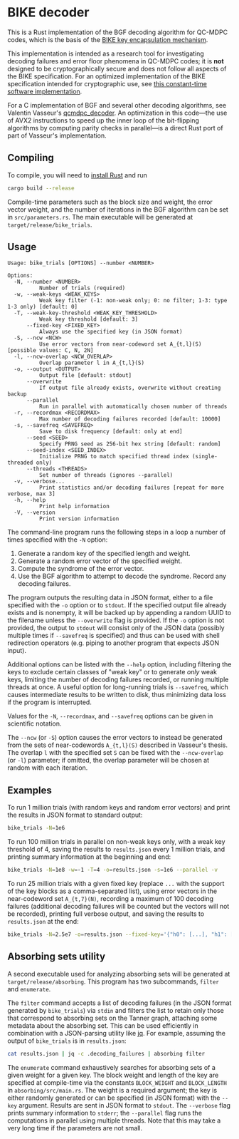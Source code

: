 # BIKE decoder

This is a Rust implementation of the BGF decoding algorithm for QC-MDPC codes, which is the basis of the [BIKE key encapsulation mechanism](https://bikesuite.org/).

This implementation is intended as a research tool for investigating decoding failures and error floor phenomena in QC-MDPC codes; it is **not** designed to be cryptographically secure and does not follow all aspects of the BIKE specification. For an optimized implementation of the BIKE specification intended for cryptographic use, see [this constant-time software implementation](https://github.com/awslabs/bike-kem).

For a C implementation of BGF and several other decoding algorithms, see Valentin Vasseur's [qcmdpc_decoder](https://github.com/vvasseur/qcmdpc_decoder). An optimization in this code—the use of AVX2 instructions to speed up the inner loop of the bit-flipping algorithms by computing parity checks in parallel—is a direct Rust port of part of Vasseur's implementation.

## Compiling

To compile, you will need to [install Rust](https://www.rust-lang.org/tools/install) and run

```sh
cargo build --release
```

Compile-time parameters such as the block size and weight, the error vector weight, and the number of iterations in the BGF algorithm can be set in `src/parameters.rs`. The main executable will be generated at `target/release/bike_trials`.

## Usage

```
Usage: bike_trials [OPTIONS] --number <NUMBER>

Options:
  -N, --number <NUMBER>
          Number of trials (required)
  -w, --weak-keys <WEAK_KEYS>
          Weak key filter (-1: non-weak only; 0: no filter; 1-3: type 1-3 only) [default: 0]
  -T, --weak-key-threshold <WEAK_KEY_THRESHOLD>
          Weak key threshold [default: 3]
      --fixed-key <FIXED_KEY>
          Always use the specified key (in JSON format)
  -S, --ncw <NCW>
          Use error vectors from near-codeword set A_{t,l}(S) [possible values: C, N, 2N]
  -l, --ncw-overlap <NCW_OVERLAP>
          Overlap parameter l in A_{t,l}(S)
  -o, --output <OUTPUT>
          Output file [default: stdout]
      --overwrite
          If output file already exists, overwrite without creating backup
      --parallel
          Run in parallel with automatically chosen number of threads
  -r, --recordmax <RECORDMAX>
          Max number of decoding failures recorded [default: 10000]
  -s, --savefreq <SAVEFREQ>
          Save to disk frequency [default: only at end]
      --seed <SEED>
          Specify PRNG seed as 256-bit hex string [default: random]
      --seed-index <SEED_INDEX>
          Initialize PRNG to match specified thread index (single-threaded only)
      --threads <THREADS>
          Set number of threads (ignores --parallel)
  -v, --verbose...
          Print statistics and/or decoding failures [repeat for more verbose, max 3]
  -h, --help
          Print help information
  -V, --version
          Print version information
```

The command-line program runs the following steps in a loop a number of times specified with the `-N` option:

1. Generate a random key of the specified length and weight.
2. Generate a random error vector of the specified weight.
3. Compute the syndrome of the error vector.
4. Use the BGF algorithm to attempt to decode the syndrome. Record any decoding failures.

The program outputs the resulting data in JSON format, either to a file specified with the `-o` option or to `stdout`. If the specified output file already exists and is nonempty, it will be backed up by appending a random UUID to the filename unless the `--overwrite` flag is provided. If the `-o` option is not provided, the output to `stdout` will consist only of the JSON data (possibly multiple times if `--savefreq` is specified) and thus can be used with shell redirection operators (e.g. piping to another program that expects JSON input).

Additional options can be listed with the `--help` option, including filtering the keys to exclude certain classes of "weak key" or to generate *only* weak keys, limiting the number of decoding failures recorded, or running multiple threads at once. A useful option for long-running trials is `--savefreq`, which causes intermediate results to be written to disk, thus minimizing data loss if the program is interrupted.

Values for the `-N`, `--recordmax`, and `--savefreq` options can be given in scientific notation.

The `--ncw` (or `-S`) option causes the error vectors to instead be generated from the sets of near-codewords `A_{t,l}(S)` described in Vasseur's thesis. The overlap `l` with the specified set `S` can be fixed with the `--ncw-overlap` (or `-l`) parameter; if omitted, the overlap parameter will be chosen at random with each iteration.

## Examples

To run 1 million trials (with random keys and random error vectors) and print the results in JSON format to standard output:

```sh
bike_trials -N=1e6
```

To run 100 million trials in parallel on non-weak keys only, with a weak key threshold of 4, saving the results to `results.json` every 1 million trials, and printing summary information at the beginning and end:

```sh
bike_trials -N=1e8 -w=-1 -T=4 -o=results.json -s=1e6 --parallel -v
```

To run 25 million trials with a given fixed key (replace `...` with the support of the key blocks as a comma-separated list), using error vectors in the near-codeword set `A_{t,7}(N)`, recording a maximum of 100 decoding failures (additional decoding failures will be counted but the vectors will not be recorded), printing full verbose output, and saving the results to `results.json` at the end:

```sh
bike_trials -N=2.5e7 -o=results.json --fixed-key='{"h0": [...], "h1": [...]}' --recordmax=100 -S=N -l=7 -v -v -v
```

## Absorbing sets utility

A second executable used for analyzing absorbing sets will be generated at `target/release/absorbing`. This program has two subcommands, `filter` and `enumerate`.

The `filter` command accepts a list of decoding failures (in the JSON format generated by `bike_trials`) via `stdin` and filters the list to retain only those that correspond to absorbing sets on the Tanner graph, attaching some metadata about the absorbing set. This can be used efficiently in combination with a JSON-parsing utility like [jq](https://stedolan.github.io/jq/). For example, assuming the output of `bike_trials` is in `results.json`:

```sh
cat results.json | jq -c .decoding_failures | absorbing filter
```

The `enumerate` command exhaustively searches for absorbing sets of a given weight for a given key. The block weight and length of the key are specified at compile-time via the constants `BLOCK_WEIGHT` and `BLOCK_LENGTH` in `absorbing/src/main.rs`. The weight is a required argument; the key is either randomly generated or can be specified (in JSON format) with the `--key` argument. Results are sent in JSON format to `stdout`. The `--verbose` flag prints summary information to `stderr`; the `--parallel` flag runs the computations in parallel using multiple threads. Note that this may take a very long time if the parameters are not small.
